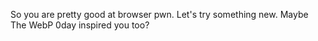 So you are pretty good at browser pwn.
Let's try something new.
Maybe The WebP 0day inspired you too?
